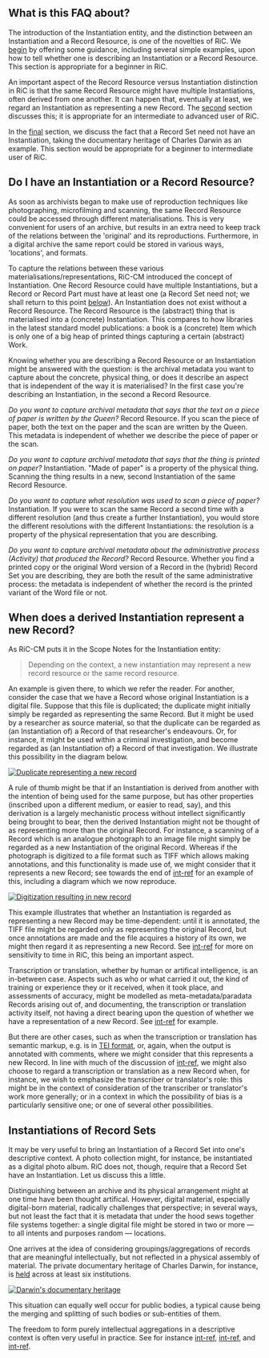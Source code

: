 What is this FAQ about?
-----------------------

The introduction of the Instantiation entity, and the distinction between an Instantiation and a Record Resource, is one of the novelties of RiC. We [begin](#do-i-have-an-instantiation-or-a-record-resource) by offering some guidance, including several simple examples, upon how to tell whether one is describing an Instantiation or a Record Resource. This section is appropriate for a beginner in RiC.

An important aspect of the Record Resource versus Instantiation distinction in RiC is that the same Record Resource might have multiple Instantiations, often derived from one another. It can happen that, eventually at least, we regard an Instantiation as representing a new Record. The [second](#when-does-a-derived-instantiation-represent-a-new-record) section discusses this; it is appropriate for an intermediate to advanced user of RiC.

In the [final](#instantiations-of-record-sets) section, we discuss the fact that a Record Set need not have an Instantiation, taking the documentary heritage of Charles Darwin as an example. This section would be appropriate for a beginner to intermediate user of RiC.


Do I have an Instantiation or a Record Resource?
-----------------------------------------------

As soon as archivists began to make use of reproduction techniques like photographing, microfilming and scanning, the same Record Resource could be accessed through different materialisations. This is very convenient for users of an archive, but results in an extra need to keep track of the relations between the 'original' and its reproductions. Furthermore, in a digital archive the same report could be stored in various ways, 'locations', and formats.

To capture the relations between these various materialisations/representations, RiC-CM introduced the concept of Instantiation. One Record Resource could have multiple Instantiations, but a Record or Record Part must have at least one (a Record Set need not; we shall return to this point [below](#instantiations-of-record-sets)). An Instantiation does not exist without a Record Resource. The Record Resource is the (abstract) thing that is materialised into a (concrete) Instantiation. This compares to how libraries in the latest standard model publications: a book is a (concrete) Item which is only one of a big heap of printed things capturing a certain (abstract) Work.

Knowing whether you are describing a Record Resource or an Instantiation might be answered with the question: is the archival metadata you want to capture about the concrete, physical thing, or does it describe an aspect that is independent of the way it is materialised? In the first case you're describing an Instantiation, in the second a Record Resource.

_Do you want to capture archival metadata that says that the text on a piece of paper is written by the Queen?_ Record Resource. If you scan the piece of paper, both the text on the paper and the scan are written by the Queen. This metadata is independent of whether we describe the piece of paper or the scan.

_Do you want to capture archival metadata that says that the thing is printed on paper?_ Instantiation.  "Made of paper" is a property of the physical thing. Scanning the thing results in a new, second Instantiation of the same Record Resource.

_Do you want to capture what resolution was used to scan a piece of paper?_ Instantiation. If you were to scan the same Record a second time with a different resolution (and thus create a further Instantiation), you would store the different resolutions with the different Instantiations: the resolution is a property of the physical representation that you are describing.

_Do you want to capture archival metadata about the administrative process (Activity) that produced the Record?_ Record Resource. Whether you find a printed copy or the original Word version of a Record in the (hybrid) Record Set you are describing, they are both the result of the same administrative process: the metadata is independent of whether the record is the printed variant of the Word file or not.

When does a derived Instantiation represent a new Record?
----------------------------------------------------------

As RiC-CM puts it in the Scope Notes for the Instantiation entity:

> Depending on the context, a new instantiation may represent a new record resource or the same record resource.

An example is given there, to which we refer the reader. For another, consider the case that we have a Record whose original Instantiation is a digital file. Suppose that this file is duplicated; the duplicate might  initially simply be regarded as representing the same Record. But it might be used by a researcher as source material, so that the duplicate can be regarded as (an Instantiation of) a Record of that researcher's endeavours. Or, for instance, it might be used within a criminal investigation, and become regarded as (an Instantiation of) a Record of that investigation. We illustrate this possibility in the diagram below.

[![Duplicate representing a new record](../diagrams/duplicate_representing_a_new_record.svg)](../diagrams/duplicate_representing_a_new_record.svg)

A rule of thumb might be that if an Instantiation is derived from another with the intention of being used for the same purpose, but has other properties (inscribed upon a different medium, or easier to read, say), and this derivation is a largely mechanistic process without intellect significantly being brought to bear, then the derived Instantiation might not be thought of as representing more than the original Record. For instance, a scanning of a Record which is an analogue photograph to an image file might simply be regarded as a new Instantiation of the original Record. Whereas if the photograph is digitized to a file format such as TIFF which allows making annotations, and this functionality is made use of, we might consider that it represents a new Record; see towards the end of [int-ref](int-ref:faq--how_to_describe_activities_such_as_digitization_appraisal_or_disposition:digitization) for an example of this, including a diagram which we now reproduce.

[![Digitization resulting in new record](../diagrams/digitization--new_record.svg)](../diagrams/digitization--new_record.svg)

This example illustrates that whether an Instantiation is regarded as representing a new Record may be time-dependent: until it is annotated, the TIFF file might be regarded only as representing the original Record, but once annotations are made and the file acquires a history of its own, we might then regard it as representing a new Record. See [int-ref](int-ref:faq--record_or_record_set:time-dependence) for more on sensitivity to time in RiC, this being an important aspect.

Transcription or translation, whether by human or artifical intelligence, is an in-between case. Aspects such as who or what carried it out, the kind of training or experience they or it received, when it took place, and assessments of accuracy, might be modelled as meta-metadata/paradata Records arising out of, and documenting, the transcription or translation activity itself, not having a direct bearing upon the question of whether we have a representation of a new Record. See [int-ref](int-ref:faq--general_questions_and_smaller_modelling_questions:do-you-have-examples-illustrating-chapter-6-of-ric-cm) for example.

But there are other cases, such as when the transcription or translation has semantic markup, e.g. is in [TEI format](https://en.wikipedia.org/wiki/Text_Encoding_Initiative), or, again, when the output is annotated with comments, where we might consider that this represents a new Record. In line with much of the discussion of [int-ref](int-ref:faq--record_or_record_set), we might also choose to regard a transcription or translation as a new Record when, for instance, we wish to emphasize the transcriber or translator's role: this might be in the context of consideration of the transcriber or translator's work more generally; or in a context in which the possibility of bias is a particularly sensitive one; or one of several other possibilities.

Instantiations of Record Sets
-----------------------------

It may be very useful to bring an Instantiation of a Record Set into one's descriptive context. A photo collection might, for instance, be instantiated as a digital photo album. RiC does not, though, require that a Record Set have an Instantiation. Let us discuss this a little.

Distinguishing between an archive and its physical arrangement might at one time have been thought artifical. However, digital material, especially digital-born material, radically challenges that perspective; in several ways, but not least the fact that it is metadata that under the hood sews together file systems together: a single digital file might be stored in two or more — to all intents and purposes random — locations.

One arrives at the idea of considering groupings/aggregations of records that are meaningful intellectually, but not reflected in a physical assembly of material. The private documentary heritage of Charles Darwin, for instance, is [held](https://www.cam.ac.uk/research/news/charles-darwin-archive-recognised-by-unesco) across at least six institutions.

[![Darwin's documentary heritage](../diagrams/darwin_record_set.svg)](../diagrams/darwin_record_set.svg)

This situation can equally well occur for public bodies, a typical cause being the merging and splitting of such bodies or sub-entities of them.

The freedom to form purely intellectual aggregations in a descriptive context is often very useful in practice. See for instance [int-ref](int-ref:case_study--how_might_ric_be_of_use_to_indigenous_communities_and_other_minority_groups:challenging-over-reliance-on-sources), [int-ref](int-ref:case_study--how_might_ric_be_of_use_to_indigenous_communities_and_other_minority_groups:weaving-together-fragments), and [int-ref](int-ref:extended_example--cervantes_and_the_printing_of_don_quixote:records-of-the-council-of-castile-i).
